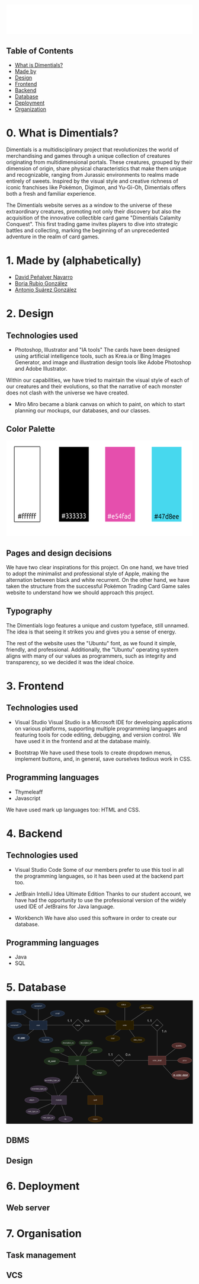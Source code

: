 
![Dimentials Logo](/documentacion/english_readme/img_readme/logo.png)

## Table of Contents

- [What is Dimentials?](#introduction)
- [Made by](#members)
- [Design](#design)
- [Frontend](#front)
- [Backend](#back)
- [Database](#db)
- [Deployment](#deployment)
- [Organization](#org)


# 0. What is Dimentials? <a name="introduction"></a>
Dimentials is a multidisciplinary project that revolutionizes the world of merchandising and games through a unique collection of creatures originating from multidimensional portals. These creatures, grouped by their dimension of origin, share physical characteristics that make them unique and recognizable, ranging from Jurassic environments to realms made entirely of sweets. Inspired by the visual style and creative richness of iconic franchises like Pokémon, Digimon, and Yu-Gi-Oh, Dimentials offers both a fresh and familiar experience.

The Dimentials website serves as a window to the universe of these extraordinary creatures, promoting not only their discovery but also the acquisition of the innovative collectible card game "Dimentials Calamity Conquest". This first trading game invites players to dive into strategic battles and collecting, marking the beginning of an unprecedented adventure in the realm of card games.


# 1. Made by (alphabetically) <a name="members"></a>
- [David Peñalver Navarro](https://github.com/david13penalver/)
- [Borja Rubio González](https://github.com/BorjaRubio)
- [Antonio Suárez González](https://github.com/lueyo31/)

# 2. Design <a name="design"></a>
## Technologies used

- Photoshop, Illustrator and "IA tools" 
The cards have been designed using artificial intelligence tools, such as Krea.ia or Bing Images Generator, and image and illustration design tools like Adobe Photoshop and Adobe Illustrator. 

Within our capabilities, we have tried to maintain the visual style of each of our creatures and their evolutions, so that the narrative of each monster does not clash with the universe we have created.

- Miro
Miro became a blank canvas on which to paint, on which to start planning our mockups, our databases, and our classes.

## Color Palette 

![Color Palette](/documentacion/english_readme/img_readme/color_palette.png)

## Pages and design decisions

We have two clear inspirations for this project. On one hand, we have tried to adopt the minimalist and professional style of Apple, making the alternation between black and white recurrent. On the other hand, we have taken the structure from the successful Pokémon Trading Card Game sales website to understand how we should approach this project.

## Typography

The Dimentials logo features a unique and custom typeface, still unnamed. The idea is that seeing it strikes you and gives you a sense of energy.

The rest of the website uses the "Ubuntu" font, as we found it simple, friendly, and professional. Additionally, the "Ubuntu" operating system aligns with many of our values as programmers, such as integrity and transparency, so we decided it was the ideal choice.

#  3. Frontend <a name="front"></a>
## Technologies used

- Visual Studio
Visual Studio is a Microsoft IDE for developing applications on various platforms, supporting multiple programming languages and featuring tools for code editing, debugging, and version control. We have used it in the frontend and at the database mainly.

- Bootstrap
We have used these tools to create dropdown menus, implement buttons, and, in general, save ourselves tedious work in CSS.

## Programming languages

- Thymeleaff
- Javascript

We have used mark up languages too: HTML and CSS.


# 4. Backend <a name="back"></a>
## Technologies used

- Visual Studio Code
Some of our members prefer to use this tool in all the programming languages, so it has been used at the backend part too.

- JetBrain IntelliJ Idea Ultimate Edition
Thanks to our student account, we have had the opportunity to use the professional version of the widely used IDE of JetBrains for Java language.

- Workbench
We have also used this software in order to create our database. 

## Programming languages

- Java
- SQL


# 5. Database <a name="db"></a>

![Entity-Relationship Diagram](/documentacion/diagrama_entidad_relacion_erd/bdproyecto.png)

## DBMS

## Design


# 6. Deployment <a name="deployment"></a>

## Web server


# 7. Organisation <a name="org"></a>

## Task management

## VCS